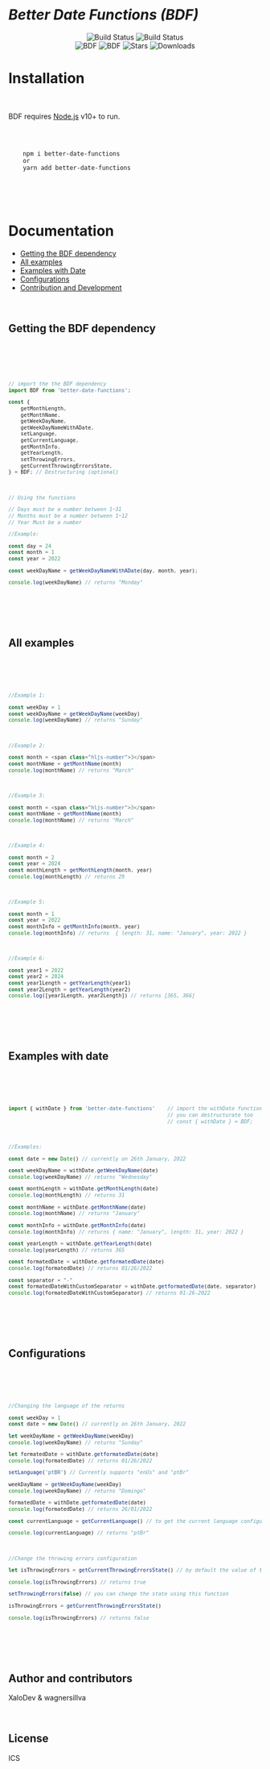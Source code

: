 <h1 class="code-line" data-line-start=0 data-line-end=1 ><a id="_Better_Date_Functions_BDF__0"></a><em>Better Date Functions (BDF)</em></h1>

<div align="center">
<img src="https://img.shields.io/badge/Node.js-43853D?style=for-the-badge&amp;logo=node.js&amp;logoColor=white" alt="Build Status">
<img src="https://img.shields.io/badge/JavaScript-323330?style=for-the-badge&amp;logo=javascript&amp;logoColor=F7DF1E" alt="Build Status"><br>
<img src="https://img.shields.io/npm/v/better-date-functions.svg?style=for-the-badge" alt="BDF">
<img src="https://img.shields.io/github/deployments/jeffreylanters/react-unity-webgl/Node%20Package%20Registry?style=for-the-badge" alt="BDF">
<img src="https://img.shields.io/npm/dt/better-date-functions.svg?style=for-the-badge&color=40AA72" alt="Stars">
<img src="https://img.shields.io/bundlephobia/minzip/react-unity-webgl?style=for-the-badge&label=size" alt="Downloads">
<br>

</div>

# Installation 
<br><p class="has-line-data" data-line-start="13" data-line-end="14">BDF requires <a href="https://nodejs.org/">Node.js</a> v10+ to run.</p><br>
<pre><code class="has-line-data" data-line-start="18" data-line-end="22" class="language-sh">
    npm i better-date-functions
    or
    yarn add better-date-functions

</code></pre><br><br>


# Documentation

- [Getting the BDF dependency](#getting-the-bdf-dependency)
- [All examples](#all-examples)
- [Examples with Date](#examples-with-date)
- [Configurations](#configurations)
- [Contribution and Development](#contribution-and-development)


<br><h2 class="code-line" data-line-start=24 data-line-end=25 ><a id="getting-the-bdf-dependency"></a>
    Getting the BDF dependency
</h2><br>
<span><pre><code class="has-line-data" data-line-start="27" data-line-end="112" class="language-sh">

```js
// import the the BDF dependency
import BDF from 'better-date-functions';

const { 
    getMonthLength,
    getMonthName,
    getWeekDayName,
    getWeekDayNameWithADate,
    setLanguage,
    getCurrentLanguage,
    getMonthInfo,
    getYearLength,
    setThrowingErrors,
    getCurrentThrowingErrorsState,
} = BDF; // Destructuring (optional)

```

```js
// Using the functions

// Days must be a number between 1~31
// Months must be a number between 1~12
// Year Must be a number

//Example:

const day = 24
const month = 1
const year = 2022

const weekDayName = getWeekDayNameWithADate(day, month, year);

console.log(weekDayName) // returns "Monday"

```
</span></code></pre>
<br><h2 class="code-line" data-line-start=24 data-line-end=25 ><a id="all-examples"></a>All examples</h2><br>
<span><pre><code class="has-line-data" data-line-start="91" data-line-end="110" class="language-sh">

```js
//Example 1:

const weekDay = 1
const weekDayName = getWeekDayName(weekDay)
console.log(weekDayName) // returns "Sunday"

```

```js
//Example 2:

const month = <span class="hljs-number">3</span>
const monthName = getMonthName(month)
console.log(monthName) // returns "March"

```

```js
//Example 3:

const month = <span class="hljs-number">3</span>
const monthName = getMonthName(month)
console.log(monthName) // returns "March"

```
```js
//Example 4:

const month = 2
const year = 2024
const monthLength = getMonthLength(month, year)
console.log(monthLength) // returns 29

```
```js
//Example 5:

const month = 1
const year = 2022
const monthInfo = getMonthInfo(month, year)
console.log(monthInfo) // returns  { length: 31, name: "January", year: 2022 }

```
```js
//Example 6:

const year1 = 2022
const year2 = 2024
const year1Length = getYearLength(year1)
const year2Length = getYearLength(year2)
console.log([year1Length, year2Length]) // returns [365, 366]

```
</span></code></pre>
<br><h2 class="code-line" data-line-start=24 data-line-end=25 ><a id="examples-with-date"></a>Examples with date</h2><br>
<span><pre><code class="has-line-data" data-line-start="91" data-line-end="110" class="language-sh">

```js
import { withDate } from 'better-date-functions'    // import the withDate functions
                                                    // you can destructurate too
                                                    // const { withDate } = BDF;

```

```js
//Examples:

const date = new Date() // currently on 26th January, 2022

const weekDayName = withDate.getWeekDayName(date)
console.log(weekDayName) // returns "Wednesday"

const monthLength = withDate.getMonthLength(date)
console.log(monthLength) // returns 31

const monthName = withDate.getMonthName(date)
console.log(monthName) // returns "January"

const monthInfo = withDate.getMonthInfo(date)
console.log(monthInfo) // returns { name: "January", length: 31, year: 2022 }

const yearLength = withDate.getYearLength(date)
console.log(yearLength) // returns 365

const formatedDate = withDate.getformatedDate(date)
console.log(formatedDate) // returns 01/26/2022

const separator = "-"
const formatedDateWithCustomSeparator = withDate.getformatedDate(date, separator)
console.log(formatedDateWithCustomSeparator) // returns 01-26-2022

```
</span></code></pre>

<br><h2 class="code-line" data-line-start=24 data-line-end=25 ><a id="configurations"></a>Configurations</h2><br>
<span><pre><code class="has-line-data" data-line-start="91" data-line-end="110" class="language-sh">

```js
//Changing the language of the returns

const weekDay = 1
const date = new Date() // currently on 26th January, 2022

let weekDayName = getWeekDayName(weekDay)
console.log(weekDayName) // returns "Sunday"

let formatedDate = withDate.getformatedDate(date)
console.log(formatedDate) // returns 01/26/2022

setLanguage('ptBR') // Currently supports "enUs" and "ptBr"

weekDayName = getWeekDayName(weekDay)
console.log(weekDayName) // returns "Domingo"

formatedDate = withDate.getformatedDate(date)
console.log(formatedDate) // returns 26/01/2022

const currentLanguage = getCurrentLanguage() // to get the current language configurated

console.log(currentLanguage) // returns "ptBr"

```
```js
//Change the throwing errors configuration

let isThrowingErrors = getCurrentThrowingErrorsState() // by default the value of the state is true

console.log(isThrowingErrors) // returns true

setThrowingErrors(false) // you can change the state using this function

isThrowingErrors = getCurrentThrowingErrorsState()

console.log(isThrowingErrors) // returns false

```

</span></code></pre><br>

<h2 class="code-line" data-line-start=113 data-line-end=114 ><a id="contribution-and-development"></a>Author and contributors</h2>
<p class="has-line-data" data-line-start="115" data-line-end="116">XaloDev & wagnersillva</p><br>
<h2 class="code-line" data-line-start=117 data-line-end=118 ><a id="License_117"></a>License</h2>
<p class="has-line-data" data-line-start="119" data-line-end="120">ICS</p>
